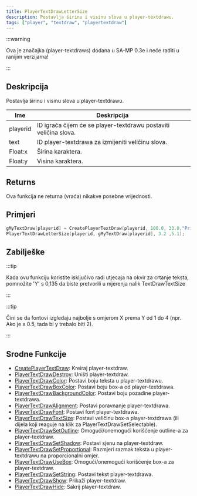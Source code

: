 ```yaml
---
title: PlayerTextDrawLetterSize
description: Postavlja širinu i visinu slova u player-textdrawu.
tags: ["player", "textdraw", "playertextdraw"]
---
```


:::warning

Ova je značajka (player-textdraws) dodana u SA-MP 0.3e i neće raditi u ranijim verzijama!

:::

## Deskripcija

Postavlja širinu i visinu slova u player-textdrawu.

| Ime      | Deskripcija                                                      |
| -------- | ---------------------------------------------------------------- |
| playerid | ID igrača čijem će se player-textdrawu postaviti veličina slova. |
| text     | ID player-textdrawa za izmijeniti veličinu slova.                |
| Float:x  | Širina karaktera.                                                |
| Float:y  | Visina karaktera.                                                |

## Returns

Ova funkcija ne returna (vraća) nikakve posebne vrijednosti.

## Primjeri

```c
gMyTextDraw[playerid] = CreatePlayerTextDraw(playerid, 100.0, 33.0,"Primjer Textdrawa");
PlayerTextDrawLetterSize(playerid, gMyTextDraw[playerid], 3.2 ,5.1);
```

## Zabilješke

:::tip

Kada ovu funkciju koristite isključivo radi utjecaja na okvir za crtanje teksta, pomnožite 'Y' s 0,135 da biste pretvorili u mjerenja nalik TextDrawTextSize

:::

:::tip

Čini se da fontovi izgledaju najbolje s omjerom X prema Y od 1 do 4 (npr. Ako je x 0.5, tada bi y trebalo biti 2).

:::

## Srodne Funkcije

- [CreatePlayerTextDraw](CreatePlayerTextDraw): Kreiraj player-textdraw.
- [PlayerTextDrawDestroy](PlayerTextDrawDestroy): Uništi player-textdraw.
- [PlayerTextDrawColor](PlayerTextDrawColor): Postavi boju teksta u player-textdrawu.
- [PlayerTextDrawBoxColor](PlayerTextDrawBoxColor): Postavi boju box-a od player-textdrawa.
- [PlayerTextDrawBackgroundColor](PlayerTextDrawBackgroundColor): Postavi boju pozadine player-textdrawa.
- [PlayerTextDrawAlignment](PlayerTextDrawAlignment): Postavi poravnanje player-textdrawa.
- [PlayerTextDrawFont](PlayerTextDrawFont): Postavi font player-textdrawa.
- [PlayerTextDrawTextSize](PlayerTextDrawTextSize): Postavi veličinu box-a player-textdrawa (ili dijela koji reaguje na klik za PlayerTextDrawSetSelectable).
- [PlayerTextDrawSetOutline](PlayerTextDrawSetOutline): Omogući/onemogući korišćenje outline-a za player-textdraw.
- [PlayerTextDrawSetShadow](PlayerTextDrawSetShadow): Postavi sjenu na player-textdraw.
- [PlayerTextDrawSetProportional](PlayerTextDrawSetProportional): Razmjeri razmak teksta u player-textdrawu na proporcionalni omjer.
- [PlayerTextDrawUseBox](PlayerTextDrawUseBox): Omogući/onemogući korišćenje box-a za player-textdraw.
- [PlayerTextDrawSetString](PlayerTextDrawSetString): Postavi tekst player-textdrawa.
- [PlayerTextDrawShow](PlayerTextDrawShow): Prikaži player-textdraw.
- [PlayerTextDrawHide](PlayerTextDrawHide): Sakrij player-textdraw.
